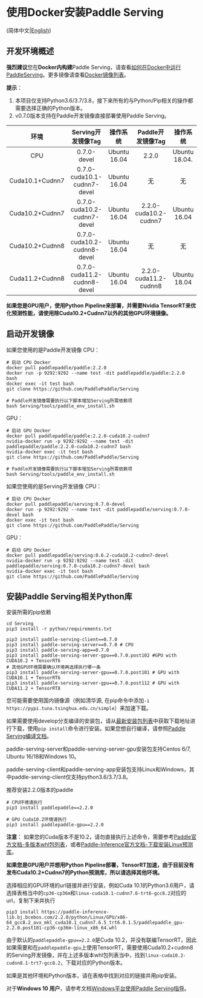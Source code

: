 # 使用Docker安装Paddle Serving

(简体中文|[English](./Install_EN.md))

## 开发环境概述

**强烈建议**您在**Docker内构建**Paddle Serving，请查看[如何在Docker中运行PaddleServing](Run_In_Docker_CN.md)。更多镜像请查看[Docker镜像列表](Docker_Images_CN.md)。

**提示**：
1) 本项目仅支持Python3.6/3.7/3.8，接下来所有的与Python/Pip相关的操作都需要选择正确的Python版本。
2) v0.7.0版本支持在Paddle开发镜像直接部署使用Paddle Serving。


|  环境                         |   Serving开发镜像Tag               |    操作系统      | Paddle开发镜像Tag       |  操作系统            |
| :--------------------------: | :-------------------------------: | :-------------: | :-------------------: | :----------------: |
|  CPU                         | 0.7.0-devel                       |  Ubuntu 16.04   | 2.2.0                 | Ubuntu 18.04.       |
|  Cuda10.1+Cudnn7             | 0.7.0-cuda10.1-cudnn7-devel       |  Ubuntu 16.04   | 无                     | 无                 |
|  Cuda10.2+Cudnn7             | 0.7.0-cuda10.2-cudnn7-devel       |  Ubuntu 16.04   | 2.2.0-cuda10.2-cudnn7 | Ubuntu 16.04        |
|  Cuda10.2+Cudnn8             | 0.7.0-cuda10.2-cudnn8-devel       |  Ubuntu 16.04   | 无                    |  无                 |
|  Cuda11.2+Cudnn8             | 0.7.0-cuda11.2-cudnn8-devel       |  Ubuntu 16.04   | 2.2.0-cuda11.2-cudnn8 | Ubuntu 18.04        | 

**如果您是GPU用户，使用Python Pipeline来部署，并需要Nvidia TensorRT来优化预测性能，请使用除Cuda10.2+Cudnn7以外的其他GPU环境镜像。**

## 启动开发镜像

如果您使用的是Paddle开发镜像
CPU：
```
# 启动 CPU Docker
docker pull paddlepaddle/paddle:2.2.0
docker run -p 9292:9292 --name test -dit paddlepaddle/paddle:2.2.0 bash
docker exec -it test bash
git clone https://github.com/PaddlePaddle/Serving

# Paddle开发镜像需要执行以下脚本增加Serving所需依赖项
bash Serving/tools/paddle_env_install.sh
```
GPU：
```
# 启动 GPU Docker
docker pull paddlepaddle/paddle:2.2.0-cuda10.2-cudnn7
nvidia-docker run -p 9292:9292 --name test -dit paddlepaddle/paddle:2.2.0-cuda10.2-cudnn7 bash
nvidia-docker exec -it test bash
git clone https://github.com/PaddlePaddle/Serving

# Paddle开发镜像需要执行以下脚本增加Serving所需依赖项
bash Serving/tools/paddle_env_install.sh
```

如果您使用的是Serving开发镜像
CPU：
```
# 启动 CPU Docker
docker pull paddlepaddle/serving:0.7.0-devel
docker run -p 9292:9292 --name test -dit paddlepaddle/serving:0.7.0-devel bash
docker exec -it test bash
git clone https://github.com/PaddlePaddle/Serving
```
GPU：
```
# 启动 GPU Docker
docker pull paddlepaddle/serving:0.6.2-cuda10.2-cudnn7-devel
nvidia-docker run -p 9292:9292 --name test -dit paddlepaddle/serving:0.7.0-cuda10.2-cudnn7-devel bash
nvidia-docker exec -it test bash
git clone https://github.com/PaddlePaddle/Serving
```

## 安装Paddle Serving相关Python库

安装所需的pip依赖
```
cd Serving
pip3 install -r python/requirements.txt
```

```shell
pip3 install paddle-serving-client==0.7.0
pip3 install paddle-serving-server==0.7.0 # CPU
pip3 install paddle-serving-app==0.7.0
pip3 install paddle-serving-server-gpu==0.7.0.post102 #GPU with CUDA10.2 + TensorRT6
# 其他GPU环境需要确认环境再选择执行哪一条
pip3 install paddle-serving-server-gpu==0.7.0.post101 # GPU with CUDA10.1 + TensorRT6
pip3 install paddle-serving-server-gpu==0.7.0.post112 # GPU with CUDA11.2 + TensorRT8
```

您可能需要使用国内镜像源（例如清华源, 在pip命令中添加`-i https://pypi.tuna.tsinghua.edu.cn/simple`）来加速下载。

如果需要使用develop分支编译的安装包，请从[最新安装包列表](Latest_Packages_CN.md)中获取下载地址进行下载，使用`pip install`命令进行安装。如果您想自行编译，请参照[Paddle Serving编译文档](Compile_CN.md)。

paddle-serving-server和paddle-serving-server-gpu安装包支持Centos 6/7, Ubuntu 16/18和Windows 10。

paddle-serving-client和paddle-serving-app安装包支持Linux和Windows，其中paddle-serving-client仅支持python3.6/3.7/3.8。


推荐安装2.2.0版本的paddle

```
# CPU环境请执行
pip3 install paddlepaddle==2.2.0

# GPU Cuda10.2环境请执行
pip3 install paddlepaddle-gpu==2.2.0
```

**注意**： 如果您的Cuda版本不是10.2，请勿直接执行上述命令，需要参考[Paddle官方文档-多版本whl包列表](https://paddleinference.paddlepaddle.org.cn/master/user_guides/download_lib.html#python)，或者[Paddle-Inference官方文档-下载安装Linux预测库](https://paddleinference.paddlepaddle.org.cn/master/user_guides/download_lib.html#python)。

**如果您是GPU用户并想用Python Pipeline部署，TensorRT加速，由于目前没有发布Cuda10.2+Cudnn7的Python预测库，所以请选择其他环境。**

选择相应的GPU环境的url链接并进行安装，例如Cuda 10.1的Python3.6用户，请选择表格当中的`cp36-cp36m`和`linux-cuda10.1-cudnn7.6-trt6-gcc8.2`对应的url，复制下来并执行
```
pip3 install https://paddle-inference-lib.bj.bcebos.com/2.2.0/python/Linux/GPU/x86-64_gcc8.2_avx_mkl_cuda10.1_cudnn7.6.5_trt6.0.1.5/paddlepaddle_gpu-2.2.0.post101-cp36-cp36m-linux_x86_64.whl
```
由于默认的`paddlepaddle-gpu==2.2.0`是Cuda 10.2，并没有联编TensorRT，因此如果需要和在`paddlepaddle-gpu`上使用TensorRT，需要使用Cuda10.2+cudnn8的Serving开发镜像，并在上述多版本whl包列表当中，找到`linux-cuda10.2-cudnn8.1-trt7-gcc8.2`，下载对应的Python版本。

如果是其他环境和Python版本，请在表格中找到对应的链接并用pip安装。

对于**Windows 10 用户**，请参考文档[Windows平台使用Paddle Serving指导](Windows_Tutorial_CN.md)。
